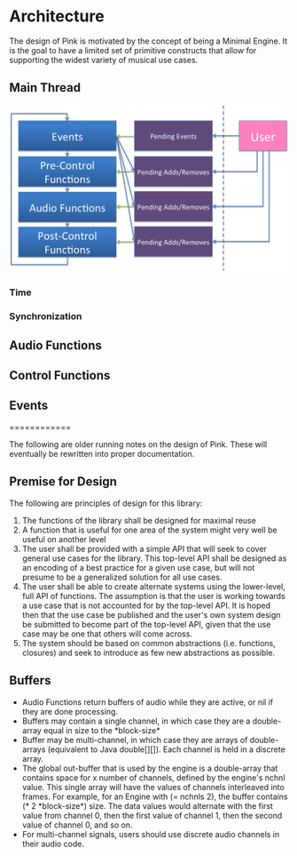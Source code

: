 # Architecture 

The design of Pink is motivated by the concept of being a Minimal Engine. It is the goal to have a limited set of primitive constructs that allow for supporting the widest variety of musical use cases. 

## Main Thread

<img src="architecture.png"/>

### Time
### Synchronization 

## Audio Functions

## Control Functions

## Events

============

The following are older running notes on the design of Pink. These will eventually be rewritten into proper documentation.

## Premise for Design

The following are principles of design for this library:

1. The functions of the library shall be designed for maximal reuse
2. A function that is useful for one area of the system might very well be useful on another level
3. The user shall be provided with a simple API that will seek to cover general use cases for the library. This top-level API shall be designed as an encoding of a best practice for a given use case, but will not presume to be a generalized solution for all use cases.
4. The user shall be able to create alternate systems using the lower-level, full API of functions. The assumption is that the user is working towards a use case that is not accounted for by the top-level API. It is hoped then that the use case be published and the user's own system design be submitted to become part of the top-level API, given that the use case may be one that others will come across.
5. The system should be based on common abstractions (i.e. functions, closures) and seek to introduce as few new abstractions as possible.

## Buffers

* Audio Functions return buffers of audio while they are active, or nil if they are done processing. 
* Buffers may contain a single channel, in which case they are a double-array equal in size to the \*block-size\*
* Buffer may be multi-channel, in which case they are arrays of double-arrays (equivalent to Java double[][]). Each channel is held in a discrete array.
* The global out-buffer that is used by the engine is a double-array that contains space for x number of channels, defined by the engine's nchnl value.  This single array will have the values of channels interleaved into frames. For example, for an Engine with (= nchnls 2), the buffer contains (\* 2 \*block-size\*) size. The data values would alternate with the first value from channel 0, then the first value of channel 1, then the second value of channel 0, and so on.  
* For multi-channel signals, users should use discrete audio channels in their audio code.  
